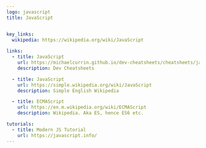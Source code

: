 ```yaml
---
logo: javascript
title: JavaScript


key_links:
  wikipedia: https://wikipedia.org/wiki/JavaScript
  
links:
  - title: JavaScript
    url: https://michaelcurrin.github.io/dev-cheatsheets/cheatsheets/javascript/
    description: Dev Cheatsheets

  - title: JavaScript
    url: https://simple.wikipedia.org/wiki/JavaScript
    description: Simple English Wikipedia

  - title: ECMAScript
    url: https://en.m.wikipedia.org/wiki/ECMAScript
    description: Wikipedia. Aka ES, hence ES6 etc.

tutorials:
  - title: Modern JS Tutorial
    url: https://javascript.info/
---
```

